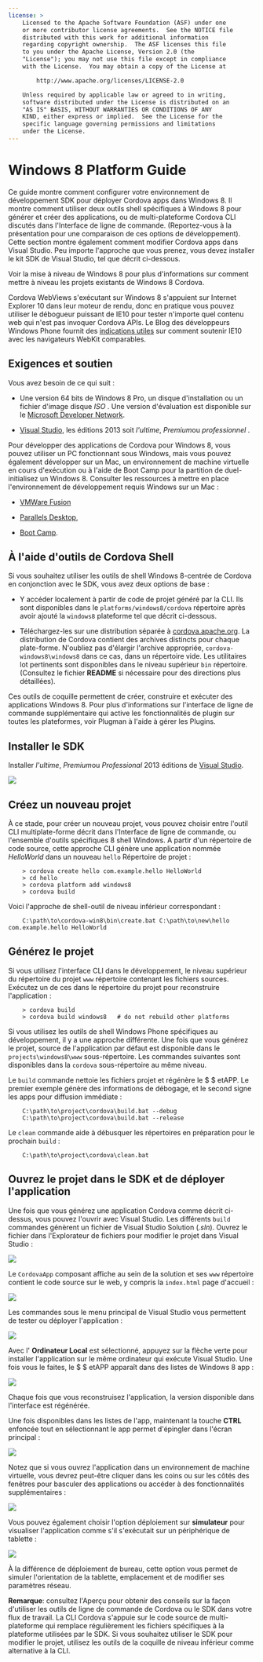 ```yaml
---
license: >
    Licensed to the Apache Software Foundation (ASF) under one
    or more contributor license agreements.  See the NOTICE file
    distributed with this work for additional information
    regarding copyright ownership.  The ASF licenses this file
    to you under the Apache License, Version 2.0 (the
    "License"); you may not use this file except in compliance
    with the License.  You may obtain a copy of the License at

        http://www.apache.org/licenses/LICENSE-2.0

    Unless required by applicable law or agreed to in writing,
    software distributed under the License is distributed on an
    "AS IS" BASIS, WITHOUT WARRANTIES OR CONDITIONS OF ANY
    KIND, either express or implied.  See the License for the
    specific language governing permissions and limitations
    under the License.
---
```


# Windows 8 Platform Guide

Ce guide montre comment configurer votre environnement de développement SDK pour déployer Cordova apps dans Windows 8. Il montre comment utiliser deux outils shell spécifiques à Windows 8 pour générer et créer des applications, ou de multi-plateforme Cordova CLI discutés dans l'Interface de ligne de commande. (Reportez-vous à la présentation pour une comparaison de ces options de développement). Cette section montre également comment modifier Cordova apps dans Visual Studio. Peu importe l'approche que vous prenez, vous devez installer le kit SDK de Visual Studio, tel que décrit ci-dessous.

Voir la mise à niveau de Windows 8 pour plus d'informations sur comment mettre à niveau les projets existants de Windows 8 Cordova.

Cordova WebViews s'exécutant sur Windows 8 s'appuient sur Internet Explorer 10 dans leur moteur de rendu, donc en pratique vous pouvez utiliser le débogueur puissant de IE10 pour tester n'importe quel contenu web qui n'est pas invoquer Cordova APIs. Le Blog des développeurs Windows Phone fournit des [indications utiles][1] sur comment soutenir IE10 avec les navigateurs WebKit comparables.

 [1]: http://blogs.windows.com/windows_phone/b/wpdev/archive/2012/11/15/adapting-your-webkit-optimized-site-for-internet-explorer-10.aspx

## Exigences et soutien

Vous avez besoin de ce qui suit :

*   Une version 64 bits de Windows 8 Pro, un disque d'installation ou un fichier d'image disque *ISO* . Une version d'évaluation est disponible sur le [Microsoft Developer Network][2].
    
    <!-- 64-bit necessary? Pro necessary? ELSE still recommended for parallel WP dev -->

*   [Visual Studio][3], les éditions 2013 soit *l'ultime*, *Premium*ou *professionnel* .
    
    <!-- true? -->

 [2]: http://msdn.microsoft.com/en-US/evalcenter/jj554510
 [3]: http://www.visualstudio.com/downloads

Pour développer des applications de Cordova pour Windows 8, vous pouvez utiliser un PC fonctionnant sous Windows, mais vous pouvez également développer sur un Mac, un environnement de machine virtuelle en cours d'exécution ou à l'aide de Boot Camp pour la partition de duel-initialisez un Windows 8. Consulter les ressources à mettre en place l'environnement de développement requis Windows sur un Mac :

*   [VMWare Fusion][4]

*   [Parallels Desktop][5],

*   [Boot Camp][6].

 [4]: http://msdn.microsoft.com/en-US/library/windows/apps/jj945426
 [5]: http://msdn.microsoft.com/en-US/library/windows/apps/jj945424
 [6]: http://msdn.microsoft.com/en-US/library/windows/apps/jj945423

## À l'aide d'outils de Cordova Shell

Si vous souhaitez utiliser les outils de shell Windows 8-centrée de Cordova en conjonction avec le SDK, vous avez deux options de base :

*   Y accéder localement à partir de code de projet généré par la CLI. Ils sont disponibles dans le `platforms/windows8/cordova` répertoire après avoir ajouté la `windows8` plateforme tel que décrit ci-dessous.

*   Téléchargez-les sur une distribution séparée à [cordova.apache.org][7]. La distribution de Cordova contient des archives distincts pour chaque plate-forme. N'oubliez pas d'élargir l'archive appropriée, `cordova-windows8\windows8` dans ce cas, dans un répertoire vide. Les utilitaires lot pertinents sont disponibles dans le niveau supérieur `bin` répertoire. (Consultez le fichier **README** si nécessaire pour des directions plus détaillées).

 [7]: http://cordova.apache.org

Ces outils de coquille permettent de créer, construire et exécuter des applications Windows 8. Pour plus d'informations sur l'interface de ligne de commande supplémentaire qui active les fonctionnalités de plugin sur toutes les plateformes, voir Plugman à l'aide à gérer les Plugins.

## Installer le SDK

Installer *l'ultime*, *Premium*ou *Professional* 2013 éditions de [Visual Studio][3].

![][8]

 [8]: img/guide/platforms/win8/win8_installSDK.png

## Créez un nouveau projet

À ce stade, pour créer un nouveau projet, vous pouvez choisir entre l'outil CLI multiplate-forme décrit dans l'Interface de ligne de commande, ou l'ensemble d'outils spécifiques 8 shell Windows. A partir d'un répertoire de code source, cette approche CLI génère une application nommée *HelloWorld* dans un nouveau `hello` Répertoire de projet :

        > cordova create hello com.example.hello HelloWorld
        > cd hello
        > cordova platform add windows8
        > cordova build
    

Voici l'approche de shell-outil de niveau inférieur correspondant :

        C:\path\to\cordova-win8\bin\create.bat C:\path\to\new\hello com.example.hello HelloWorld
    

## Générez le projet

Si vous utilisez l'interface CLI dans le développement, le niveau supérieur du répertoire du projet `www` répertoire contenant les fichiers sources. Exécutez un de ces dans le répertoire du projet pour reconstruire l'application :

        > cordova build
        > cordova build windows8   # do not rebuild other platforms
    

Si vous utilisez les outils de shell Windows Phone spécifiques au développement, il y a une approche différente. Une fois que vous générez le projet, source de l'application par défaut est disponible dans le `projects\windows8\www` sous-répertoire. Les commandes suivantes sont disponibles dans la `cordova` sous-répertoire au même niveau.

Le `build` commande nettoie les fichiers projet et régénère le $ $ etAPP. Le premier exemple génère des informations de débogage, et le second signe les apps pour diffusion immédiate :

        C:\path\to\project\cordova\build.bat --debug        
        C:\path\to\project\cordova\build.bat --release
    

Le `clean` commande aide à débusquer les répertoires en préparation pour le prochain `build` :

        C:\path\to\project\cordova\clean.bat
    

## Ouvrez le projet dans le SDK et de déployer l'application

<!-- wasn't able to 'run' or 'emulate', so doc'ing SDK as fallback -->

Une fois que vous générez une application Cordova comme décrit ci-dessus, vous pouvez l'ouvrir avec Visual Studio. Les différents `build` commandes génèrent un fichier de Visual Studio Solution (*.sln*). Ouvrez le fichier dans l'Explorateur de fichiers pour modifier le projet dans Visual Studio :

![][9]

 [9]: img/guide/platforms/win8/win8_sdk_openSLN.png

Le `CordovaApp` composant affiche au sein de la solution et ses `www` répertoire contient le code source sur le web, y compris la `index.html` page d'accueil :

![][10]

 [10]: img/guide/platforms/win8/win8_sdk.png

Les commandes sous le menu principal de Visual Studio vous permettent de tester ou déployer l'application :

![][11]

 [11]: img/guide/platforms/win8/win8_sdk_deploy.png

Avec l' **Ordinateur Local** est sélectionné, appuyez sur la flèche verte pour installer l'application sur le même ordinateur qui exécute Visual Studio. Une fois vous le faites, le $ $ etAPP apparaît dans des listes de Windows 8 app :

![][12]

 [12]: img/guide/platforms/win8/win8_sdk_runApp.png

Chaque fois que vous reconstruisez l'application, la version disponible dans l'interface est régénérée.

Une fois disponibles dans les listes de l'app, maintenant la touche **CTRL** enfoncée tout en sélectionnant le app permet d'épingler dans l'écran principal :

![][13]

 [13]: img/guide/platforms/win8/win8_sdk_runHome.png

Notez que si vous ouvrez l'application dans un environnement de machine virtuelle, vous devrez peut-être cliquer dans les coins ou sur les côtés des fenêtres pour basculer des applications ou accéder à des fonctionnalités supplémentaires :

![][14]

 [14]: img/guide/platforms/win8/win8_sdk_run.png

Vous pouvez également choisir l'option déploiement sur **simulateur** pour visualiser l'application comme s'il s'exécutait sur un périphérique de tablette :

![][15]

 [15]: img/guide/platforms/win8/win8_sdk_sim.png

À la différence de déploiement de bureau, cette option vous permet de simuler l'orientation de la tablette, emplacement et de modifier ses paramètres réseau.

**Remarque**: consultez l'Aperçu pour obtenir des conseils sur la façon d'utiliser les outils de ligne de commande de Cordova ou le SDK dans votre flux de travail. La CLI Cordova s'appuie sur le code source de multi-plateforme qui remplace régulièrement les fichiers spécifiques à la plateforme utilisées par le SDK. Si vous souhaitez utiliser le SDK pour modifier le projet, utilisez les outils de la coquille de niveau inférieur comme alternative à la CLI.